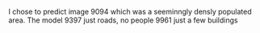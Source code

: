 I chose to predict image 9094 which was a seeminngly densly populated area. The model 
9397 just roads, no people
9961 just a few buildings 
